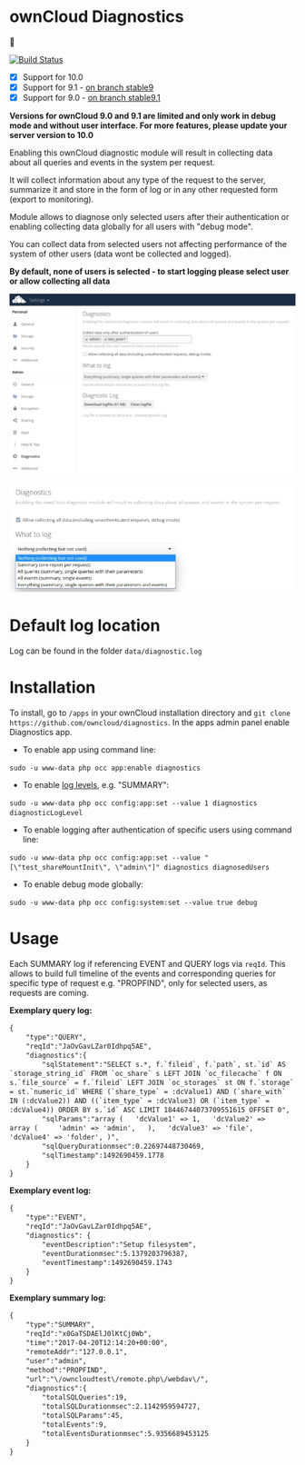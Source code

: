 # ownCloud Diagnostics
:hospital:

[![Build Status](https://drone.owncloud.com/api/badges/owncloud/diagnostics/status.svg?branch=master)](https://drone.owncloud.com/owncloud/diagnostics)

- [x] Support for 10.0
- [x] Support for 9.1 - [on branch stable9](https://github.com/owncloud/diagnostics/tree/stable9)
- [x] Support for 9.0 - [on branch stable9.1](https://github.com/owncloud/diagnostics/tree/stable9.1)

**Versions for ownCloud 9.0 and 9.1 are limited and only work in debug mode and without user interface. For more features, please update your server version to 10.0**

Enabling this ownCloud diagnostic module will result in collecting data about all queries and events in the system per request.

It will collect information about any type of the request to the server, summarize it and store in the form of log or in any other requested form (export to monitoring).

Module allows to diagnose only selected users after their authentication or enabling collecting data globally for all users with "debug mode".

You can collect data from selected users not affecting performance of the system of other users (data wont be collected and logged).

**By default, none of users is selected - to start logging please select user or allow collecting all data**

![Demo Screen](/img/demo1.jpg?raw=true "OwnCloud Diagnostics")

![Demo Screen](/img/demo2.jpg?raw=true "OwnCloud Diagnostics")

# Default log location

Log can be found in the folder `data/diagnostic.log`

# Installation

To install, go to ```/apps``` in your ownCloud installation directory and ```git clone https://github.com/owncloud/diagnostics```. In the apps admin panel enable Diagnostics app.

- To enable app using command line:

`sudo -u www-data php occ app:enable diagnostics`


- To enable [log levels](/lib/Diagnostics.php), e.g. "SUMMARY":

`sudo -u www-data php occ config:app:set --value 1 diagnostics diagnosticLogLevel`


- To enable logging after authentication of specific users using command line:

`sudo -u www-data php occ config:app:set --value "[\"test_shareMountInit\", \"admin\"]" diagnostics diagnosedUsers`


- To enable debug mode globally:

`sudo -u www-data php occ config:system:set --value true debug`

# Usage

Each SUMMARY log if referencing EVENT and QUERY logs via `reqId`.
This allows to build full timeline of the events and corresponding queries for specific type of request e.g. "PROPFIND", only for selected users, as requests are coming.

**Exemplary query log:**

```
{
    "type":"QUERY",
    "reqId":"JaOvGavLZar0Idhpq5AE",
    "diagnostics":{
        "sqlStatement":"SELECT s.*, f.`fileid`, f.`path`, st.`id` AS `storage_string_id` FROM `oc_share` s LEFT JOIN `oc_filecache` f ON s.`file_source` = f.`fileid` LEFT JOIN `oc_storages` st ON f.`storage` = st.`numeric_id` WHERE (`share_type` = :dcValue1) AND (`share_with` IN (:dcValue2)) AND ((`item_type` = :dcValue3) OR (`item_type` = :dcValue4)) ORDER BY s.`id` ASC LIMIT 18446744073709551615 OFFSET 0",
        "sqlParams":"array (   'dcValue1' => 1,   'dcValue2' =>    array (     'admin' => 'admin',   ),   'dcValue3' => 'file',   'dcValue4' => 'folder', )",
        "sqlQueryDurationmsec":0.22697448730469,
        "sqlTimestamp":1492690459.1778
    }
}
```

**Exemplary event log:**
```
{
    "type":"EVENT",
    "reqId":"JaOvGavLZar0Idhpq5AE",
    "diagnostics": {
        "eventDescription":"Setup filesystem",
        "eventDurationmsec":5.1379203796387,
        "eventTimestamp":1492690459.1743
    }
}
```

**Exemplary summary log:**

```
{
    "type":"SUMMARY",
    "reqId":"x0GaTSDAElJ0lKtCj0Wb",
    "time":"2017-04-20T12:14:20+00:00",
    "remoteAddr":"127.0.0.1",
    "user":"admin",
    "method":"PROPFIND",
    "url":"\/owncloudtest\/remote.php\/webdav\/",
    "diagnostics":{
        "totalSQLQueries":19,
        "totalSQLDurationmsec":2.1142959594727,
        "totalSQLParams":45,
        "totalEvents":9,
        "totalEventsDurationmsec":5.9356689453125
    }
}
```


